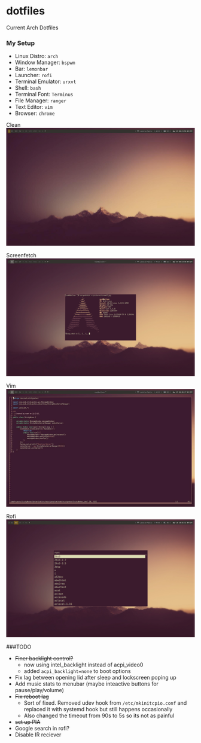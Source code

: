 # dotfiles
Current Arch Dotfiles

<!--- My Setup {{{ -->

### My Setup

* Linux Distro: `arch`
* Window Manager: `bspwm`
* Bar: `lemonbar`
* Launcher: `rofi`
* Terminal Emulator: `urxvt`
* Shell: `bash`
* Terminal Font: `Terminus`
* File Manager: `ranger`
* Text Editor: `vim`
* Browser: `chrome`


Clean
![Clean][screen1]

Screenfetch
![Screenfetch][screen2]

Vim
![Vim][screen3]

Rofi
![Rofi][screen4]
<!--- }}} -->

###TODO

* ~~Finer backlight control?~~
  * now using intel_backlight instead of acpi_video0
  * added `acpi_backlight=none` to boot options
* Fix lag between opening lid after sleep and lockscreen poping up
* Add music stats to menubar (maybe inteactive buttons for pause/play/volume)
* ~~Fix reboot lag~~
  * Sort of fixed. Removed udev hook from `/etc/mkinitcpio.conf` and replaced it with systemd hook but still happens occasionally
  * Also changed the timeout from 90s to 5s so its not as painful
* ~~set up PIA~~
* Google search in rofi?
* Disable IR reciever

[screen1]: pictures/screen1.jpg
[screen2]: pictures/screen2.jpg
[screen3]: pictures/screen3.jpg
[screen4]: pictures/rofi.png
